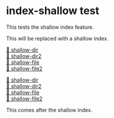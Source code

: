 # index-shallow test

This tests the shallow index feature.

<!-- index -->

This will be replaced with a shallow index.

[📁 shallow-dir](shallow-dir/index.md)\
[📁 shallow-dir2](shallow-dir2/index.md)\
[📄 shallow-file](shallow-file.md)\
[📄 shallow-file2](shallow-file2.md)

[📁 shallow-dir](shallow-dir/index.md)\
[📁 shallow-dir2](shallow-dir2/index.md)\
[📄 shallow-file](shallow-file.md)\
[📄 shallow-file2](shallow-file2.md)

<!-- /index -->

This comes after the shallow index.
